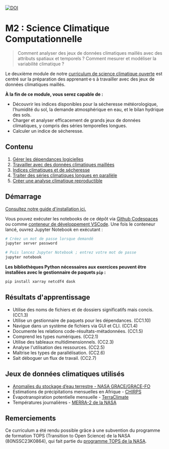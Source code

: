 [![DOI](https://zenodo.org/badge/742518754.svg)](https://zenodo.org/doi/10.5281/zenodo.13820296)

# M2 : Science Climatique Computationnelle

> Comment analyser des jeux de données climatiques maillés avec des attributs spatiaux et temporels ? Comment mesurer et modéliser la variabilité climatique ?

Le deuxième module de notre [curriculum de science climatique ouverte](https://openclimatescience.github.io/curriculum) est centré sur la préparation des apprenant·e·s à travailler avec des jeux de données climatiques maillés.

**À la fin de ce module, vous serez capable de :**

- Découvrir les indices disponibles pour la sécheresse météorologique, l’humidité du sol, la demande atmosphérique en eau, et le bilan hydrique des sols.
- Charger et analyser efficacement de grands jeux de données climatiques, y compris des séries temporelles longues.
- Calculer un indice de sécheresse.

## Contenu

1. [Gérer les dépendances logicielles](https://github.com/OpenClimateScience/M2-Computational-Climate-Science-FR/blob/main/notebooks/M2.1%20-%20Gestion%20des%20d%C3%A9pendances%20logicielles.ipynb)  
2. [Travailler avec des données climatiques maillées](https://github.com/OpenClimateScience/M2-Computational-Climate-Science-FR/blob/main/notebooks/M2.2%20-%20Travailler%20avec%20des%20donn%C3%A9es%20climatiques%20grindt%C3%A9es.ipynb)  
3. [Indices climatiques et de sécheresse](https://github.com/OpenClimateScience/M2-Computational-Climate-Science-FR/blob/main/notebooks/M2.3%20-%20Indices%20climatiques%20et%20de%20s%C3%A9cheresse.ipynb)  
4. [Traiter des séries climatiques longues en parallèle](https://github.com/OpenClimateScience/M2-Computational-Climate-Science-FR/blob/main/notebooks/M2.4%20-%20Traitement%20simultan%C3%A9%20des%20enregistrements%20de%20donn%C3%A9es%20climatiques%20de%20longue%20dur%C3%A9e.ipynb)  
5. [Créer une analyse climatique reproductible]([https://github.com/OpenClimateScience/M2-Computational-Climate-Science/blob/main/notebooks/05_Creating_a_Reproducible_Climate_Data_Analysis.ipynb]https://github.com/OpenClimateScience/M2-Computational-Climate-Science-FR/blob/main/notebooks/M2.5%20-%20Cr%C3%A9ation%20d'une%20analyse%20reproductible%20des%20donn%C3%A9es%20climatiques.ipynb)

## Démarrage

[Consultez notre guide d'installation ici.](https://github.com/OpenClimateScience/M1-Open-Climate-Data/blob/main/HOW_TO_INSTALL.md)

Vous pouvez exécuter les notebooks de ce dépôt via [Github Codespaces](https://docs.github.com/en/codespaces/overview) ou comme [conteneur de développement VSCode](https://code.visualstudio.com/docs/devcontainers/containers). Une fois le conteneur lancé, ouvrez Jupyter Notebook en exécutant :

```sh
# Créez un mot de passe lorsque demandé
jupyter server password

# Puis lancez Jupyter Notebook ; entrez votre mot de passe
jupyter notebook
```

**Les bibliothèques Python nécessaires aux exercices peuvent être installées avec le gestionnaire de paquets `pip` :**

```sh
pip install xarray netcdf4 dask
```

## Résultats d'apprentissage

- Utilise des noms de fichiers et de dossiers significatifs mais concis. (CC1.3)  
- Utilise un gestionnaire de paquets pour les dépendances. (CC1.10)  
- Navigue dans un système de fichiers via GUI et CLI. (CC1.4)  
- Documente les relations code-résultats-métadonnées. (CC1.5)  
- Comprend les types numériques. (CC2.1)  
- Utilise des tableaux multidimensionnels. (CC2.3)  
- Analyse l'utilisation des ressources. (CC2.5)  
- Maîtrise les types de parallélisation. (CC2.6)  
- Sait déboguer un flux de travail. (CC2.7)

## Jeux de données climatiques utilisés

- [Anomalies du stockage d’eau terrestre - NASA GRACE/GRACE-FO](https://podaac.jpl.nasa.gov/dataset/TELLUS_GRAC-GRFO_MASCON_CRI_GRID_RL06.1_V3)  
- Estimations de précipitations mensuelles en Afrique - [CHIRPS](https://www.chc.ucsb.edu/data/chirps)  
- Évapotranspiration potentielle mensuelle - [TerraClimate](https://climatedataguide.ucar.edu/climate-data/terraclimate-global-high-resolution-gridded-temperature-precipitation-and-other-water)  
- Températures journalières - [MERRA-2 de la NASA](https://gmao.gsfc.nasa.gov/reanalysis/MERRA-2/)

## Remerciements

Ce curriculum a été rendu possible grâce à une subvention du programme de formation TOPS (Transition to Open Science) de la NASA (80NSSC23K0864), qui fait partie du [programme TOPS de la NASA](https://nasa.github.io/Transform-to-Open-Science/).
